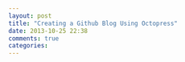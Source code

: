 ```yaml
---
layout: post
title: "Creating a Github Blog Using Octopress"
date: 2013-10-25 22:38
comments: true
categories: 
---
```

